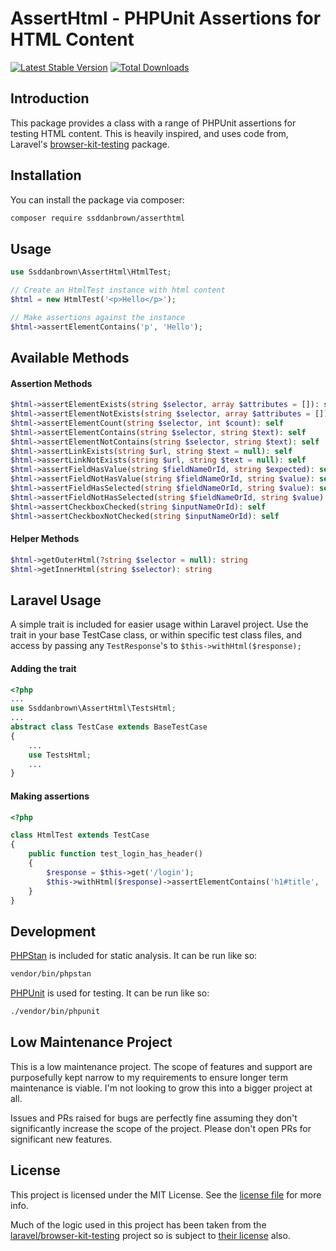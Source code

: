 # AssertHtml - PHPUnit Assertions for HTML Content

[![Latest Stable Version](https://poser.pugx.org/ssddanbrown/asserthtml/v)](https://packagist.org/packages/ssddanbrown/asserthtml)
[![Total Downloads](https://poser.pugx.org/ssddanbrown/asserthtml/downloads)](https://packagist.org/packages/ssddanbrown/asserthtml)

## Introduction

This package provides a class with a range of PHPUnit assertions for testing HTML content.
This is heavily inspired, and uses code from, Laravel's [browser-kit-testing](https://github.com/laravel/browser-kit-testing) package.

## Installation

You can install the package via composer:

```bash
composer require ssddanbrown/asserthtml
```

## Usage

```php
use Ssddanbrown\AssertHtml\HtmlTest;

// Create an HtmlTest instance with html content
$html = new HtmlTest('<p>Hello</p>');

// Make assertions against the instance
$html->assertElementContains('p', 'Hello');
```

## Available Methods

#### Assertion Methods

```php
$html->assertElementExists(string $selector, array $attributes = []): self
$html->assertElementNotExists(string $selector, array $attributes = []): self
$html->assertElementCount(string $selector, int $count): self
$html->assertElementContains(string $selector, string $text): self
$html->assertElementNotContains(string $selector, string $text): self
$html->assertLinkExists(string $url, string $text = null): self
$html->assertLinkNotExists(string $url, string $text = null): self
$html->assertFieldHasValue(string $fieldNameOrId, string $expected): self
$html->assertFieldNotHasValue(string $fieldNameOrId, string $value): self
$html->assertFieldHasSelected(string $fieldNameOrId, string $value): self
$html->assertFieldNotHasSelected(string $fieldNameOrId, string $value): self
$html->assertCheckboxChecked(string $inputNameOrId): self
$html->assertCheckboxNotChecked(string $inputNameOrId): self
```

#### Helper Methods

```php
$html->getOuterHtml(?string $selector = null): string
$html->getInnerHtml(string $selector): string
```

## Laravel Usage

A simple trait is included for easier usage within Laravel project. Use the trait in your base TestCase class, or within specific test class files, and access by passing any `TestResponse`'s to `$this->withHtml($response);`

#### Adding the trait

```php
<?php
...
use Ssddanbrown\AssertHtml\TestsHtml;
...
abstract class TestCase extends BaseTestCase
{
    ...
    use TestsHtml;
    ...
}
```

#### Making assertions

```php
<?php

class HtmlTest extends TestCase
{
    public function test_login_has_header()
    {
        $response = $this->get('/login');
        $this->withHtml($response)->assertElementContains('h1#title', 'Login to my app!');
    }
}
```

## Development

[PHPStan](https://phpstan.org/) is included for static analysis. It can be run like so:

```bash
vendor/bin/phpstan
```

[PHPUnit](https://phpunit.de/) is used for testing. It can be run like so:

```bash
./vendor/bin/phpunit
```

## Low Maintenance Project

This is a low maintenance project. The scope of features and support are purposefully kept narrow to my requirements to ensure longer term maintenance is viable. I'm not looking to grow this into a bigger project at all.

Issues and PRs raised for bugs are perfectly fine assuming they don't significantly increase the scope of the project. Please don't open PRs for significant new features.

## License

This project is licensed under the MIT License. See the [license file](./license.md) for more info.

Much of the logic used in this project has been taken from the [laravel/browser-kit-testing](https://github.com/laravel/browser-kit-testing) project so is subject to [their license](https://github.com/laravel/browser-kit-testing/blob/6.x/LICENSE.md) also.